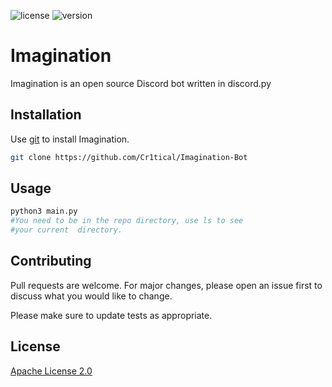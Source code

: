 ![license](https://img.shields.io/badge/license-Apache%20License%202.0-blue?style=for-the-badge)
![version](https://img.shields.io/github/package-json/v/SHDWCr1tical/Cr1ticalBot/main?style=for-the-badge)


# Imagination

Imagination is an open source Discord bot written in discord.py

## Installation

Use [git](https://git-scm.com/docs/git-clone) to install Imagination.

```bash
git clone https://github.com/Cr1tical/Imagination-Bot
```

## Usage

```python
python3 main.py
#You need to be in the repo directory, use ls to see
#your current  directory.
```

## Contributing
Pull requests are welcome. For major changes, please open an issue first to discuss what you would like to change.

Please make sure to update tests as appropriate.

## License
[Apache License 2.0](https://choosealicense.com/licenses/apache-2.0/)
